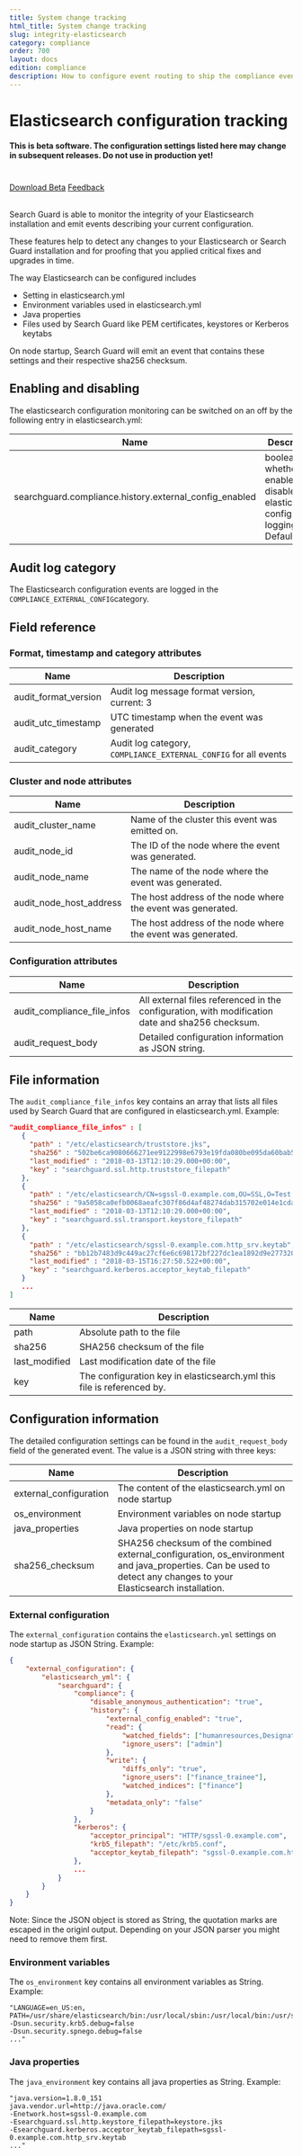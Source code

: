 ```yaml
---
title: System change tracking
html_title: System change tracking
slug: integrity-elasticsearch
category: compliance
order: 700
layout: docs
edition: compliance
description: How to configure event routing to ship the compliance events to their correct storage destination
---
```

<!---
Copryight 2017 floragunn GmbH
-->

# Elasticsearch configuration tracking

**This is beta software. The configuration settings listed here may change in subsequent releases. Do not use in production yet!**

<div class="header-back-buttons helper center" style="margin-top: 40px">
<a href="http://downloads.search-guard.com/compliance-beta" target="_blank" class="button stroke rounded large blue">Download Beta</a>
<a href="https://www.surveymonkey.de/r/SearchGuardVanguard" target="_blank" class="button stroke rounded large green">Feedback</a>
</div>

<br />

Search Guard is able to monitor the integrity of your Elasticsearch installation and emit events describing your current configuration.

These features help to detect any changes to your Elasticsearch or Search Guard installation and for proofing that you applied critical fixes and upgrades in time.

The way Elasticsearch can be configured includes

* Setting in elasticsearch.yml
* Environment variables used in elasticsearch.yml
* Java properties
* Files used by Search Guard like PEM certificates, keystores or Kerberos keytabs

On node startup, Search Guard will emit an event that contains these settings and their respective sha256 checksum.

## Enabling and disabling 

The elasticsearch configuration monitoring can be switched on an off by the following entry in elasticsearch.yml:

| Name | Description |
|---|---|
| searchguard.compliance.history.external\_config\_enabled | boolean, whether to enable or disable elasticsearch configuration logging. Default: true |

## Audit log category

The Elasticsearch configuration events are logged in the `COMPLIANCE_EXTERNAL_CONFIG`category. 

## Field reference

### Format, timestamp and category attributes

| Name | Description |
|---|---|
| audit\_format\_version | Audit log message format version, current: 3|
| audit\_utc\_timestamp | UTC timestamp when the event was generated|
| audit\_category | Audit log category, `COMPLIANCE_EXTERNAL_CONFIG` for all events|

### Cluster and node attributes

| Name | Description |
|---|---|
| audit\_cluster\_name | Name of the cluster this event was emitted on.|
| audit\_node\_id  | The ID of the node where the event was generated.|
| audit\_node\_name | The name of the node where the event was generated. |
| audit\_node\_host\_address |The host address of the node where the event was generated.|
| audit\_node\_host\_name |The host address of the node where the event was generated. |

### Configuration attributes

| Name | Description |
|---|---|
| audit\_compliance\_file\_infos | All external files referenced in the configuration, with modification date and sha256 checksum.  |
| audit\_request\_body | Detailed configuration information as JSON string.  |

## File information

The `audit_compliance_file_infos` key contains an array that lists all files used by Search Guard that are configured in elasticsearch.yml. Example:

```json
"audit_compliance_file_infos" : [
   {
     "path" : "/etc/elasticsearch/truststore.jks",
     "sha256" : "502be6ca9080666271ee9122998e6793e19fda080be095da60bab5aae8243f17",
     "last_modified" : "2018-03-13T12:10:29.000+00:00",
     "key" : "searchguard.ssl.http.truststore_filepath"
   },
   {
     "path" : "/etc/elasticsearch/CN=sgssl-0.example.com,OU=SSL,O=Test,L=Test,C=DE-keystore.jks",
     "sha256" : "9a5058ca0efb0068aeafc307f86d4af48274dab315702e014e1cdaf4bcc32f3b",
     "last_modified" : "2018-03-13T12:10:29.000+00:00",
     "key" : "searchguard.ssl.transport.keystore_filepath"
   },
   {
     "path" : "/etc/elasticsearch/sgssl-0.example.com.http_srv.keytab",
     "sha256" : "bb12b7483d9c449ac27cf6e6c698172bf227dc1ea1892d9e27732071731b9f8c",
     "last_modified" : "2018-03-15T16:27:50.522+00:00",
     "key" : "searchguard.kerberos.acceptor_keytab_filepath"
   }
   ... 
]
```

| Name | Description |
|---|---|
| path | Absolute path to the file |
| sha256 | SHA256 checksum of the file  |
| last_modified | Last modification date of the file  |
| key | The configuration key in elasticsearch.yml this file is referenced by.  |

## Configuration information

The detailed configuration settings can be found in the `audit_request_body` field of the generated event. The value is a JSON string with three keys:

| Name | Description |
|---|---|
| external_configuration | The content of the elasticsearch.yml on node startup |
| os_environment | Environment variables on node startup  |
| java_properties | Java properties on node startup  |
| sha256_checksum | SHA256 checksum of the combined external_configuration, os_environment and java_properties. Can be used to detect any changes to your Elasticsearch installation.  |

### External configuration

The `external_configuration` contains the `elasticsearch.yml` settings on node startup as JSON String. Example:

```json
{
	"external_configuration": {
		"elasticsearch_yml": {
			"searchguard": {
				"compliance": {
					"disable_anonymous_authentication": "true",
					"history": {
						"external_config_enabled": "true",
						"read": {
							"watched_fields": ["humanresources,Designation,FirstName,LastName"],
							"ignore_users": ["admin"]
						},
						"write": {
							"diffs_only": "true",
							"ignore_users": ["finance_trainee"],
							"watched_indices": ["finance"]
						},
						"metadata_only": "false"
					}
				},
				"kerberos": {
					"acceptor_principal": "HTTP/sgssl-0.example.com",
					"krb5_filepath": "/etc/krb5.conf",
					"acceptor_keytab_filepath": "sgssl-0.example.com.http_srv.keytab"
				},
				...
			}
		}
	}
}
```

Note: Since the JSON object is stored as String, the quotation marks are escaped in the originl output. Depending on your JSON parser you might need to remove them first.

### Environment variables

The `os_environment` key contains all environment variables as String. Example:

```
"LANGUAGE=en_US:en, 
PATH=/usr/share/elasticsearch/bin:/usr/local/sbin:/usr/local/bin:/usr/sbin:/usr/bin:
-Dsun.security.krb5.debug=false
-Dsun.security.spnego.debug=false
..."
```

### Java properties

The `java_environment` key contains all java properties as String. Example:

```
"java.version=1.8.0_151
java.vendor.url=http://java.oracle.com/
-Enetwork.host=sgssl-0.example.com
-Esearchguard.ssl.http.keystore_filepath=keystore.jks
-Esearchguard.kerberos.acceptor_keytab_filepath=sgssl-0.example.com.http_srv.keytab
..."
```